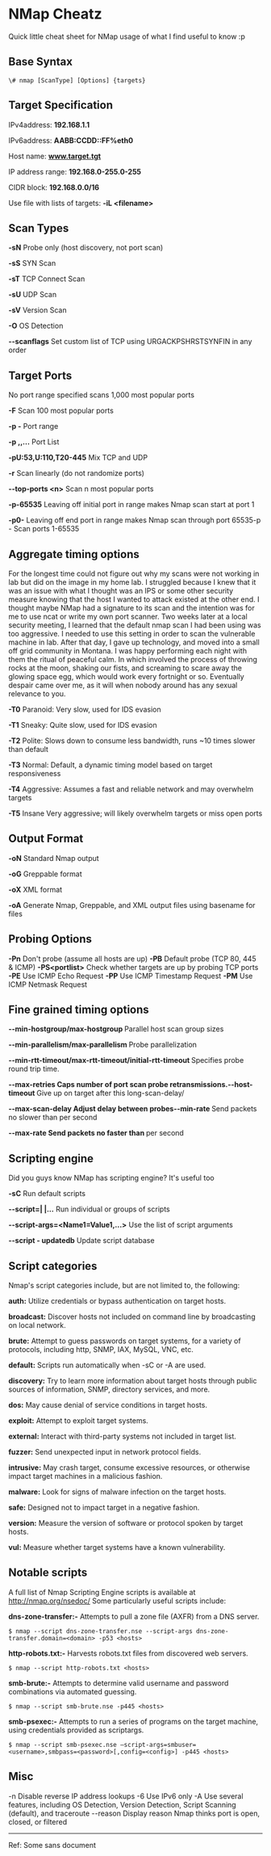 # NMap Cheatz
Quick little cheat sheet for NMap usage of what I find useful to know :p


Base Syntax
-
~~~
\# nmap [ScanType] [Options] {targets}
~~~

Target Specification
-
IPv4address: **192.168.1.1**

IPv6address: **AABB:CCDD::FF%eth0**

Host name: **www.target.tgt**

IP address range: **192.168.0-255.0-255**

CIDR block: **192.168.0.0/16**

Use file with lists of targets: **-iL \<filename>**

Scan Types
-

**\-sN** Probe only (host discovery, not port scan)

**\-sS** SYN Scan

**\-sT** TCP Connect Scan

**\-sU** UDP Scan

**\-sV** Version Scan

**\-O** OS Detection

**--scanflags** Set custom list of TCP  using  URGACKPSHRSTSYNFIN in any order

Target Ports
-

No port range specified scans 1,000 most popular ports

**-F** Scan 100 most popular ports

**-p <port1> \-<port2>** Port range

**-p <port1>,<port2>,...** Port List

**-pU:53,U:110,T20\-445** Mix TCP and UDP

**-r** Scan linearly (do not randomize ports)

**--top-ports \<n>** Scan n most popular ports
  
**-p-65535** Leaving off initial port in range makes Nmap scan start at port 1

**-p0-** Leaving off end port in range makes Nmap scan through port 65535-p - Scan ports 1-65535
  
Aggregate timing options
-
For the longest time could not figure out why my scans were not working in lab but did on the image in my home lab. I struggled because I knew that it was an issue with what I thought was an IPS or some other security measure knowing that the host I wanted to attack existed at the other end. I thought maybe NMap had a signature to its scan and the intention was for me to use ncat or write my own port scanner. Two weeks later at a local security meeting, I learned that the default nmap scan I had been using was too aggressive. I needed to use this setting in order to scan the vulnerable machine in lab. After that day, I gave up technology, and moved into a small off grid community in Montana. I was happy performing each night with them the ritual of peaceful calm.  In which involved the process of throwing rocks at the moon, shaking our fists, and screaming to scare away the glowing space egg, which would work every fortnight or so. Eventually despair came over me, as it will when nobody around has any sexual relevance to you. 

**\-T0** Paranoid: Very slow, used for IDS evasion

**\-T1** Sneaky: Quite slow, used for IDS evasion

**\-T2** Polite: Slows down to consume less  bandwidth, runs ~10 times slower than default

**\-T3** Normal: Default, a dynamic timing model  based on target responsiveness

**\-T4** Aggressive: Assumes a fast and reliable network and may overwhelm targets

**\-T5** Insane Very aggressive; will likely overwhelm targets or miss open ports

Output Format
-

**\-oN** Standard Nmap output

**\-oG** Greppable format

**\-oX** XML format

**\-oA** <basename> Generate Nmap, Greppable, and XML  output files using basename for files
  
Probing Options
-

**-Pn** Don't probe (assume all hosts are up)
**-PB** Default probe (TCP 80, 445 & ICMP)
**-PS\<portlist>** Check whether targets are up by probing TCP ports
**-PE** Use ICMP Echo Request
**-PP** Use ICMP Timestamp Request
**-PM** Use ICMP Netmask Request
  
Fine grained timing options
-

**\-\-min-hostgroup/max-hostgroup <size>** Parallel host scan group sizes
  
**--min-parallelism/max-parallelism <numprobes>** Probe parallelization
  
**--min-rtt-timeout/max-rtt-timeout/initial-rtt-timeout <time>** Specifies probe round trip time.
  
**--max-retries <tries>Caps number of port scan probe retransmissions.--host-timeout <time>** Give up on target after this long-scan-delay/
  
**--max-scan-delay <time>Adjust delay between probes--min-rate <number>** Send packets no slower than <number> per second
  
**--max-rate <number>Send packets no faster than <number>** per second
  
  

Scripting engine
- 
Did you guys know NMap has scripting engine? It's useful too

**\-sC** Run default scripts

**--script=<ScriptName>|  <ScriptCategory>|<ScriptDir>...** Run individual or groups of scripts
  
**--script-args=<Name1=Value1,...>** Use the list of script arguments

**--script - updatedb** Update script database

Script categories
-

Nmap's script categories include, but are not limited to, the 
following:

**auth:** Utilize credentials or bypass authentication on target 
hosts.

**broadcast:** Discover hosts not included on command line by broadcasting on local network.

**brute:** Attempt to guess passwords on target systems, for a variety of protocols, including http, SNMP, IAX, MySQL, VNC, 
etc. 

**default:** Scripts run automatically when \-sC or \-A are used.

**discovery:** Try to learn more information about target hosts through public sources of information, SNMP, directory services, and more.

**dos:** May cause denial of service conditions in target hosts.

**exploit:** Attempt to exploit target systems.

**external:** Interact with third\-party systems not included in target list.

**fuzzer:** Send unexpected input in network protocol fields.

**intrusive:** May crash target, consume excessive resources, or 
otherwise impact target machines in a malicious fashion.

**malware:** Look for signs of malware infection on the target hosts.

**safe:** Designed not to impact target in a negative fashion.

**version:** Measure the version of software or protocol spoken 
by target hosts.

**vul:** Measure whether target systems have a known vulnerability.

Notable scripts
-

A full list of Nmap Scripting Engine scripts is 
available at 
http://nmap.org/nsedoc/
Some particularly useful scripts include:

**dns-zone-transfer:-** Attempts to pull a zone file 
(AXFR) from a DNS server.
~~~
$ nmap --script dns-zone-transfer.nse --script-args dns-zone-transfer.domain=<domain> -p53 <hosts> 
~~~

**http-robots.txt:-** Harvests robots.txt files from discovered web servers.
~~~
$ nmap --script http-robots.txt <hosts>
~~~

**smb-brute:-** Attempts to determine valid username and password combinations via automated guessing.
~~~
$ nmap --script smb-brute.nse -p445 <hosts> 
~~~

**smb-psexec:-** Attempts to run a series of programs on the target machine, using credentials provided as scriptargs.
~~~
$ nmap --script smb-psexec.nse –script-args=smbuser=<username>,smbpass=<password>[,config=<config>] -p445 <hosts>
~~~
Misc
-
-n Disable reverse IP address lookups
-6 Use IPv6 only
-A Use several features, including OS Detection, Version Detection, Script Scanning (default), and traceroute
--reason Display reason Nmap thinks port is open, closed, or filtered

---
Ref: Some sans document

